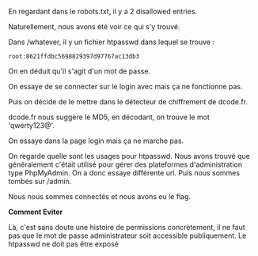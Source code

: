 En regardant dans le robots.txt, il y a 2 disallowed entries.

Naturellement, nous avons été voir ce qui s'y trouvé.

Dans /whatever, il y un fichier htpasswd dans lequel se trouve :

```
root:8621ffdbc5698829397d97767ac13db3
```

On en déduit qu'il s'agit d'un mot de passe.

On essaye de se connecter sur le login avec mais ça ne fonctionne pas.

Puis on décide de le mettre dans le détecteur de chiffrement de dcode.fr.

dcode.fr nous suggère le MD5, en décodant, on trouve le mot 'qwerty123@'.

On essaye dans la page login mais ça ne marche pas.

On regarde quelle sont les usages pour htpasswd. Nous avons trouvé que généralement c'était utilisé pour gérer des plateformes d'administration type PhpMyAdmin. On a donc essaye différente url. Puis nous sommes tombés sur /admin.

Nous nous sommes connectés et nous avons eu le flag.

**Comment Eviter**

Là, c'est sans doute une histoire de permissions concrètement, il ne faut pas que le mot de passe administrateur soit accessible publiquement. Le htpasswd ne doit pas être exposé
